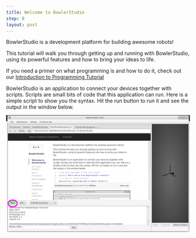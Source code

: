 ```yaml
---
title: Welcome to BowlerStudio
step: 0
layout: post
---
```

<script>
  (function(i,s,o,g,r,a,m){i['GoogleAnalyticsObject']=r;i[r]=i[r]||function(){
  (i[r].q=i[r].q||[]).push(arguments)},i[r].l=1*new Date();a=s.createElement(o),
  m=s.getElementsByTagName(o)[0];a.async=1;a.src=g;m.parentNode.insertBefore(a,m)
  })(window,document,'script','//www.google-analytics.com/analytics.js','ga');

  ga('create', 'UA-66232368-1', 'auto');
  ga('send', 'pageview');

</script>

BowlerStudio is a development platform for building awesome robots! 

This tutorial will walk you through getting up and running with BowlerStudio, using its powerful features and how to bring your ideas to life. 

If you need a primer on what programming is and how to do it, check out our [Introduction to Programming Tutorial](../../SimpleJavaTutorial/binary/)

BowlerStudio is an application to connect your devices together with scripts. Scripts are small bits of code that this application can run. Here is a simple script to show you the syntax. Hit the run button to run it and see the output in the window below. 

<script src="https://gist.github.com/madhephaestus/d4312a0787456ec27a2a.js"></script>

<img src="/img/bowlerstudioscreengrab/scriptRun.png" alt="BowlerStudio Screen Cap" class="img-responsive">

 


